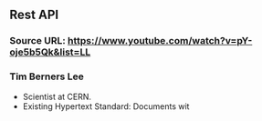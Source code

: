 ## Rest API

### Source URL: https://www.youtube.com/watch?v=pY-oje5b5Qk&list=LL

### Tim Berners Lee
- Scientist at CERN. 
- Existing Hypertext Standard: Documents wit
<!--stackedit_data:
eyJoaXN0b3J5IjpbLTIzMjE2OTQzNF19
-->